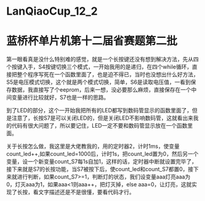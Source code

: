 # LanQiaoCup_12_2
# 蓝桥杯单片机第十二届省赛题第二批
第一眼看真是没什么特别难的感觉，就是一个长按键还没有想到解决方法，先从四个按键入手，S4按键切换三个模式，一开始我用的是递归，在四个while循环，直接把整个程序写死在一个函数里面了，也是迫不得已，当时也没想出什么好方法，S5是电压模式切换，这个就是两个模式切换，简单，S6是读取电压值，一看到保存数据，我直接写了个eeprom，后来一想，没必要那么麻烦，直接保存在一个中间变量进行比较就好，S7也是一样的思路。

到了LED的部分，这个一开始我把所有的LED都写到数码管显示的函数里面了，但是注意了，长按S7是可以关闭LED的，但是关闭LED不影响数码管，这就看出来我的代码有很大问题了，所以要记住，LED一定不要和数码管显示放在一个函数里面。

关于长按怎么做，我这里是大佬教我的，用的定时器2，计时1ms，使变量count_led++,如果count_led=1000后，计时1s，把count_led置为0，然后另一个变量，设一个新变量count_S7每1s自加1，这样的话，定时器中断就设置完毕了，接下来就是S7的长按功能，当S7被按下后，使count_led和count_S7都置0，接下来就进行判断，如果count_S7>=1，判断灯的状态，我们设变量aaa灯亮aaa为0，灯灭aaa为1，如果aaa<1则aaa++，把灯灭掉，else aaa=0，让灯亮，这就实现了长按，看文字描述还是不是很懂，要看代码才行。
